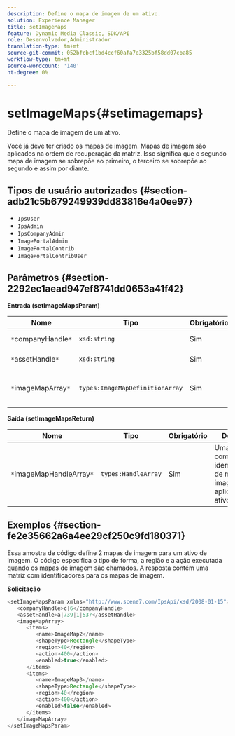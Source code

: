 ```yaml
---
description: Define o mapa de imagem de um ativo.
solution: Experience Manager
title: setImageMaps
feature: Dynamic Media Classic, SDK/API
role: Desenvolvedor,Administrador
translation-type: tm+mt
source-git-commit: 052bfcbcf1bd4ccf60afa7e3325bf58dd07cba85
workflow-type: tm+mt
source-wordcount: '140'
ht-degree: 0%

---
```



# setImageMaps{#setimagemaps}

Define o mapa de imagem de um ativo.

Você já deve ter criado os mapas de imagem. Mapas de imagem são aplicados na ordem de recuperação da matriz. Isso significa que o segundo mapa de imagem se sobrepõe ao primeiro, o terceiro se sobrepõe ao segundo e assim por diante.

## Tipos de usuário autorizados {#section-adb21c5b679249939dd83816e4a0ee97}

* `IpsUser`
* `IpsAdmin`
* `IpsCompanyAdmin`
* `ImagePortalAdmin`
* `ImagePortalContrib`
* `ImagePortalContribUser`

## Parâmetros {#section-2292ec1aead947ef8741dd0653a41f42}

**Entrada (setImageMapsParam)**

| Nome | Tipo | Obrigatório | Descrição |
|---|---|---|---|
| `*`companyHandle`*` | `xsd:string` | Sim | Manuseio da empresa. |
| `*`assetHandle`*` | `xsd:string` | Sim | Identificador de ativo. |
| `*`imageMapArray`*` | `types:ImageMapDefinitionArray` | Sim | Matriz de mapas de imagem predefinidos. |

**Saída (setImageMapsReturn)**

| Nome | Tipo | Obrigatório | Descrição |
|---|---|---|---|
| `*`imageMapHandleArray`*` | `types:HandleArray` | Sim | Uma matriz com identificadores de mapa de imagem aplicados ao ativo. |

## Exemplos {#section-fe2e35662a6a4ee29cf250c9fd180371}

Essa amostra de código define 2 mapas de imagem para um ativo de imagem. O código especifica o tipo de forma, a região e a ação executada quando os mapas de imagem são chamados. A resposta contém uma matriz com identificadores para os mapas de imagem.

**Solicitação**

```java
<setImageMapsParam xmlns="http://www.scene7.com/IpsApi/xsd/2008-01-15">
   <companyHandle>c|6</companyHandle>
   <assetHandle>a|739|1|537</assetHandle>
   <imageMapArray>
      <items>
         <name>ImageMap2</name>
         <shapeType>Rectangle</shapeType>
         <region>40</region>
         <action>400</action>
         <enabled>true</enabled>
      </items>
      <items>
         <name>ImageMap3</name>
         <shapeType>Rectangle</shapeType>
         <region>40</region>
         <action>400</action>
         <enabled>false</enabled>
      </items>
   </imageMapArray>
</setImageMapsParam>
```

